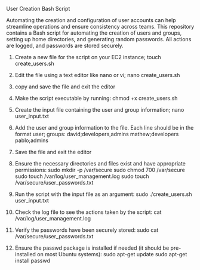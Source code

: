 User Creation Bash Script

Automating the creation and configuration of user accounts can help streamline operations and ensure consistency across teams. This repository contains a Bash script for automating the creation of users and groups, setting up home directories, and generating random passwords. All actions are logged, and passwords are stored securely.

1. Create a new file for the script on your EC2 instance;
    touch create_users.sh

2. Edit the file using a text editor like nano or vi;
    nano create_users.sh

3. copy and save the file and exit the editor

4. Make the script executable by running:
    chmod +x create_users.sh

5. Create the input file containing the user and group information;
    nano user_input.txt

6. Add the user and group information to the file. Each line should be in the format user; groups:
    david;developers,admins
    mathew;developers
    pablo;admins

7. Save the file and exit the editor

8. Ensure the necessary directories and files exist and have appropriate permissions:
    sudo mkdir -p /var/secure
    sudo chmod 700 /var/secure
    sudo touch /var/log/user_management.log
    sudo touch /var/secure/user_passwords.txt

9. Run the script with the input file as an argument:
    sudo ./create_users.sh user_input.txt

10. Check the log file to see the actions taken by the script:
    cat /var/log/user_management.log

11. Verify the passwords have been securely stored:
    sudo cat /var/secure/user_passwords.txt

12. Ensure the passwd package is installed if needed (it should be pre-installed on most Ubuntu systems):
    sudo apt-get update
    sudo apt-get install passwd







    
